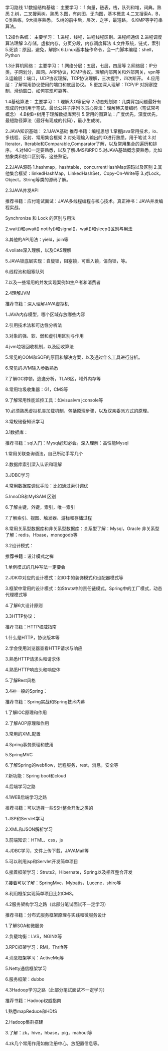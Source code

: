 学习路线
1.1数据结构基础：
主要学习：
1.向量，链表，栈，队列和堆，词典。熟悉
2.树，二叉搜索树。熟悉
3.图，有向图，无向图，基本概念
4.二叉搜索A，B，C类熟练，9大排序熟悉。
5.树的前中后，层次，之字，最短路。
6.KMP等字符串算法。

1.2操作系统：
主要学习：
1.进程，线程，进程线程区别。进程间通信
2.进程调度算法理解
3.存储，虚拟内存，分页分段，内存调度算法
4.文件系统，链式，索引
5.死锁：原因，避免，解除k
6.Linux基本操作命令，会一门脚本编程：shell，Python

1.3计算机网络：
主要学习：
1.网络分层：五层，七层，四层等
2.网络层：IP分类，子网划分，超网。ARP协议，ICMP协议。理解内部网关和外部网关，vpn等
3.运输层：端口，UDP协议理解，TCP协议理解，三次握手，四次断开。
4.应用层：了解常用协议使用的端口和底层协议。
5.更加深入理解：TCP/IP 对拥塞控制，滑动窗口，如何实现可靠等。

1.4基础算法：
主要学习：
1.理解大O等记号
2.动态规划如：几类背包问题最好有现成的代码用于笔试。最长公共子序列
3.贪心算法：理解赫夫曼编码（笔试常考概念）
4.B树B+树用于理解数据库索引
5.常用的图算法：广度优先，深度优先，最短路径算法（最好有现成的代码），最小生成树。

2.JAVA知识基础：
2.1JAVA基础
推荐书籍：编程思想
1.掌握java常用技术，io、多线程、反射、常用集合框架
2.对处理输入输出的IO进行熟悉，用于笔试
3.对Iterator，Iterable和Comparable,Comparator了解，以及常用集合的遍历和排序。
4.对NIO一定要熟悉，以及了解JMS和RPC
5.对JAVA基础概念要熟悉，比如抽象类和接口区别等，这些熟记。

2.2JAVA源码
1.hashmap，hashtable，concurrentHashMap源码以及区别
2.其他集合框架：linkedHashMap，LinkedHashSet，Copy-On-Write等
3.对Lock，Object，String等类的源码了解。

2.3JAVA并发API

推荐书籍：应付笔试面试：JAVA多线程编程与核心技术。真正神书：JAVA并发编程实战。

Synchronize 和 Lock 的区别与用法

2.wait()和await() notify()和signal()，wait()和sleep()区别与用法

3.其他的API用法：yield，join等

4.voliate深入理解，以及CAS理解

5.JAVA锁底层实现：自旋锁，阻塞锁，可重入锁，偏向锁，等。

6.线程池和阻塞队列

7.以及一些常用的并发实现案例如生产者和消费者

2.4理解JVM

推荐书籍：深入理解JAVA虚拟机

1.JAVA内存模型，哪个区域存放哪些内容

2.引用技术法和可达性分析法

3.对象的强、软、弱和虚引用区别与作用

4.jvm垃圾回收机制，以及回收算法

5.常见的OOM和SOF的原因和解决方案，以及通过什么工具进行分析。

6.常见的JVM输入参数熟悉

7.了解GC停顿，逃逸分析，TLAB区，堆外内存等

8.常用垃圾收集器：G1，CMS等

9.了解常用性能监控工具：如visualvm jconsole等

10.必须熟悉虚拟机类加载机制，包括原理步骤，以及双亲委派方式的原理。

3.常规储备知识学习

3.1数据库：

推荐书籍：sql入门：Mysql必知必会。深入理解：高性能Mysql

1.常用关联查询语法，自己所动手写几个

2.数据库索引深入认识和理解

3.JDBC学习

4.常用数据库调优手段：比如通过索引调优

5.InnoDB和MyISAM 区别

6.了解主键，外键，索引，唯一索引

7.了解索引、视图、触发器、游标和存储过程

8.常用关系型数据库和非关系型数据库：关系型了解：Mysql，Oracle 非关系型了解：redis，Hbase，monogodb等

3.2设计模式：

推荐书籍：设计模式之禅

1.单例模式的几种写法一定要会

2.JDK中对应的设计模式：如IO中的装饰模式和设配器模式等

3.框架中常用的设计模式：如Struts中的责任链模式，Spring中的工厂模式，动态代理模式等

4.了解6大设计原则

3.3HTTP协议：

推荐书籍：HTTP权威指南

1.什么是HTTP，协议版本等

2.学会使用浏览器查看HTTP请求与响应

3.熟悉HTTP请求头和请求体

4.熟悉HTTP响应头和响应体

5.了解Rest风格

3.4神一般的Spring：

推荐书籍：Spring实战和Spring技术内幕

1.了解IOC原理和作用

2.了解AOP原理和作用

3.常用的XML配置

4.Spring事务原理和使用

5.SpringMVC

6.了解Spring的webflow，远程服务，rest，消息，安全等

7.新功能：Spring boot和cloud

4.后端学习之路

4.1WEB后端学习之路

推荐书籍：可以选择一些SSH整合开发之类的

1.JSP和Servlet学习

2.XML和JSON解析学习

3.前端知识：HTML、css，js

4.JDBC学习，文件上传下载，JAVAMail等

5.可以利用jsp和Servlet开发简单项目

6.接着框架学习：Struts2，Hibernate，Spring以及相互整合开发

7.接着可以了解：SpringMvc，Mybatis，Lucene，shiro等

8.利用框架实现简单项目比如CMS。

4.2服务架构学习之路（此部分笔试面试不一定学习）

推荐书籍：分布式服务框架原理与实践和微服务设计

1.了解SOA和微服务

2.负载均衡：LVS，NGINX等

3.RPC框架学习：RMI，Thrift等

4.消息框架学习：ActiveMq等

5.Netty通信框架学习

6.服务框架：dubbo

4.3Hadoop学习之路（此部分笔试面试不一定学习）

推荐书籍：Hadoop权威指南

1.熟悉mapReduce和HDfS

2.Hadoop集群搭建

3.了解：zk，hive，hbase，pig，mahout等

4.zk几个常用作用如做注册中心，放配置信息等。
